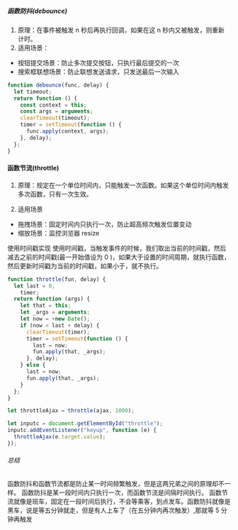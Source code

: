 ##### 函数防抖(debounce)

1. 原理：在事件被触发 n 秒后再执行回调，如果在这 n 秒内又被触发，则重新计时。
2. 适用场景：

- 按钮提交场景：防止多次提交按钮，只执行最后提交的一次
- 搜索框联想场景：防止联想发送请求，只发送最后一次输入

```javascript
function debounce(func, delay) {
  let timeout;
  return function () {
    const context = this;
    const args = arguments;
    clearTimeout(timeout);
    timer = setTimeout(function () {
      func.apply(context, args);
    }, delay);
  };
}
```

#### 函数节流(throttle)

1. 原理：规定在一个单位时间内，只能触发一次函数。如果这个单位时间内触发多次函数，只有一次生效。

2. 适用场景

- 拖拽场景：固定时间内只执行一次，防止超高频次触发位置变动
- 缩放场景：监控浏览器 resize

使用时间戳实现
使用时间戳，当触发事件的时候，我们取出当前的时间戳，然后减去之前的时间戳(最一开始值设为 0 )，如果大于设置的时间周期，就执行函数，然后更新时间戳为当前的时间戳，如果小于，就不执行。

```javascript
function throttle(fun, delay) {
  let last = 0,
    timer;
  return function (args) {
    let that = this;
    let _args = arguments;
    let now = +new Date();
    if (now < last + delay) {
      clearTimeout(timer);
      timer = setTimeout(function () {
        last = now;
        fun.apply(that, _args);
      }, delay);
    } else {
      last = now;
      fun.apply(that, _args);
    }
  };
}

let throttleAjax = throttle(ajax, 1000);

let inputc = document.getElementById("throttle");
inputc.addEventListener("keyup", function (e) {
  throttleAjax(e.target.value);
});
```

###### 总结

函数防抖和函数节流都是防止某一时间频繁触发，但是这两兄弟之间的原理却不一样。
函数防抖是某一段时间内只执行一次，而函数节流是间隔时间执行。
函数节流就像是班车，固定在一段时间后执行，不会等乘客，到点发车。函数防抖就像是黑车，说是等五分钟就走，但是有人上车了（在五分钟内再次触发）,那就等 5 分钟再触发
